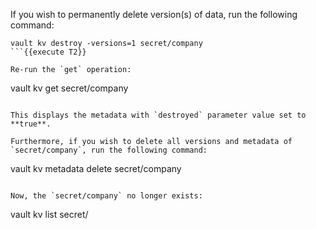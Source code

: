 If you wish to permanently delete version(s) of data, run the following command:

```
vault kv destroy -versions=1 secret/company
```{{execute T2}}

Re-run the `get` operation:

```
vault kv get secret/company
```{{execute T2}}

This displays the metadata with `destroyed` parameter value set to **true**.

Furthermore, if you wish to delete all versions and metadata of `secret/company`, run the following command:

```
vault kv metadata delete secret/company
```{{execute T2}}

Now, the `secret/company` no longer exists:

```
vault kv list secret/
```{{execute T2}}
